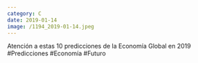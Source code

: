 ```yaml
--- 
category: C 
date: 2019-01-14 
image: /1194_2019-01-14.jpeg 
--- 
```


Atención a estas 10 predicciones de la Economía Global en 2019 #Predicciones #Economía #Futuro